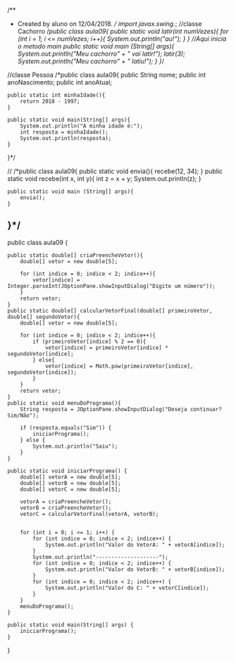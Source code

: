/**
 * Created by aluno on 12/04/2018.
 */
import javax.swing.*;
//classe Cachorro
/*public class aula09{
    public static void latir(int numVezes){
        for (int i = 1; i <= numVezes; i++){
            System.out.println("au!");
        }
    }
    //Aqui inicia o metodo main
    public static void main (String[] args){
        System.out.println("Meu cachorro" + " vai latir!");
        latir(3);
        System.out.println("Meu cachorro" + " latiu!");
    }
}*/

//classe Pessoa
/*public class aula09{
    public String nome;
    public int anoNascimento;
    public int anoAtual;

    public static int minhaIdade(){
        return 2018 - 1997;
    }

    public static void main(String[] args){
        System.out.println("A minha idade é:");
        int resposta = minhaIdade();
        System.out.println(resposta);
    }
}*/

//
/*public class aula09{
    public static void envia(){
        recebe(12, 34);
    }
    public static void recebe(int x, int y){
        int z = x + y;
        System.out.println(z);
    }

    public static void main (String[] args){
        envia();
    }
}*/
-----------------------------------------------------------------------------------------------------

public class aula09 {

    public static double[] criaPreencheVetor(){
        double[] vetor = new double[5];

        for (int indice = 0; indice < 2; indice++){
            vetor[indice] = Integer.parseInt(JOptionPane.showInputDialog("Digite um número"));
        }
        return vetor;
    }
    public static double[] calcularVetorFinal(double[] primeiroVetor, double[] segundoVetor){
        double[] vetor = new double[5];

        for (int indice = 0; indice < 2; indice++){
            if (primeiroVetor[indice] % 2 == 0){
                vetor[indice] = primeiroVetor[indice] * segundoVetor[indice];
            } else{
                vetor[indice] = Math.pow(primeiroVetor[indice], segundoVetor[indice]);
            }
        }
        return vetor;
    }
    public static void menuDoPrograma(){
        String resposta = JOptionPane.showInputDialog("Deseja continuar? Sim/Não");

        if (resposta.equals("Sim")) {
            iniciarPrograma();
        } else {
            System.out.println("Saiu");
        }
    }

    public static void iniciarPrograma() {
        double[] vetorA = new double[5];
        double[] vetorB = new double[5];
        double[] vetorC = new double[5];

        vetorA = criaPreencheVetor();
        vetorB = criaPreencheVetor();
        vetorC = calcularVetorFinal(vetorA, vetorB);


        for (int i = 0; i <= 1; i++) {
            for (int indice = 0; indice < 2; indice++) {
                System.out.println("Valor do VetorA: " + vetorA[indice]);
            }
            System.out.println("--------------------");
            for (int indice = 0; indice < 2; indice++) {
                System.out.println("Valor do VetorB: " + vetorB[indice]);
            }
            for (int indice = 0; indice < 2; indice++) {
                System.out.println("Valor do C: " + vetorC[indice]);
            }
        }
        menuDoPrograma();
    }

    public static void main(String[] args) {
        iniciarPrograma();
    }
}
